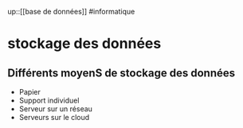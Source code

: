 up::[[base de données]]
#informatique 
# stockage des données

## Différents moyenS de stockage des données
 - Papier
 - Support individuel
 - Serveur sur un réseau
 - Serveurs sur le cloud

 

